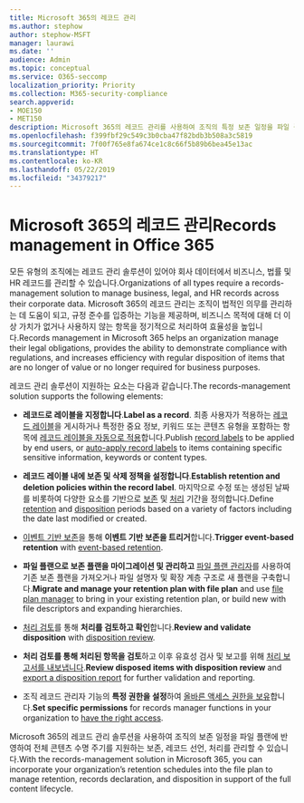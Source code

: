```yaml
---
title: Microsoft 365의 레코드 관리
ms.author: stephow
author: stephow-MSFT
manager: laurawi
ms.date: ''
audience: Admin
ms.topic: conceptual
ms.service: O365-seccomp
localization_priority: Priority
ms.collection: M365-security-compliance
search.appverid:
- MOE150
- MET150
description: Microsoft 365의 레코드 관리를 사용하여 조직의 특정 보존 일정을 파일 플랜에 적용하여 전체 콘텐츠 수명 주기를 지원하는 보존, 레코드 선언, 처리를 관리할 수 있습니다.
ms.openlocfilehash: f399fbf29c549c3b0cba47f82bdb3b508a3c5819
ms.sourcegitcommit: 7f00f765e8fa674ce1c8c66f5b89b6bea45e13ac
ms.translationtype: HT
ms.contentlocale: ko-KR
ms.lasthandoff: 05/22/2019
ms.locfileid: "34379217"
---
```

# <a name="records-management-in-microsoft-365"></a><span data-ttu-id="a7bcd-103">Microsoft 365의 레코드 관리</span><span class="sxs-lookup"><span data-stu-id="a7bcd-103">Records management in Office 365</span></span>

<span data-ttu-id="a7bcd-104">모든 유형의 조직에는 레코드 관리 솔루션이 있어야 회사 데이터에서 비즈니스, 법률 및 HR 레코드를 관리할 수 있습니다.</span><span class="sxs-lookup"><span data-stu-id="a7bcd-104">Organizations of all types require a records-management solution to manage business, legal, and HR records across their corporate data.</span></span> <span data-ttu-id="a7bcd-105">Microsoft 365의 레코드 관리는 조직이 법적인 의무를 관리하는 데 도움이 되고, 규정 준수를 입증하는 기능을 제공하며, 비즈니스 목적에 대해 더 이상 가치가 없거나 사용하지 않는 항목을 정기적으로 처리하여 효율성을 높입니다.</span><span class="sxs-lookup"><span data-stu-id="a7bcd-105">Records management in Microsoft 365 helps an organization manage their legal obligations, provides the ability to demonstrate compliance with regulations, and increases efficiency with regular disposition of  items that are no longer of value or no longer required for business purposes.</span></span>

<span data-ttu-id="a7bcd-106">레코드 관리 솔루션이 지원하는 요소는 다음과 같습니다.</span><span class="sxs-lookup"><span data-stu-id="a7bcd-106">The records-management solution supports the following elements:</span></span> 

-   <span data-ttu-id="a7bcd-107">**레코드로 레이블을 지정합니다**.</span><span class="sxs-lookup"><span data-stu-id="a7bcd-107">**Label as a record**.</span></span> <span data-ttu-id="a7bcd-108">최종 사용자가 적용하는 [레코드 레이블](labels.md#using-retention-labels-for-records-management)을 게시하거나 특정한 중요 정보, 키워드 또는 콘텐츠 유형을 포함하는 항목에 [레코드 레이블을 자동으로 적용](labels.md#applying-a-retention-label-automatically-based-on-conditions)합니다.</span><span class="sxs-lookup"><span data-stu-id="a7bcd-108">Publish [record labels](labels.md#using-retention-labels-for-records-management) to be applied by end users, or [auto-apply record labels](labels.md#applying-a-retention-label-automatically-based-on-conditions) to items containing specific sensitive information, keywords or content types.</span></span>

-   <span data-ttu-id="a7bcd-109">**레코드 레이블 내에 보존 및 삭제 정책을 설정합니다**.</span><span class="sxs-lookup"><span data-stu-id="a7bcd-109">**Establish retention and deletion policies within the record label**.</span></span> <span data-ttu-id="a7bcd-110">마지막으로 수정 또는 생성된 날짜를 비롯하여 다양한 요소를 기반으로 [보존](retention-policies.md#retaining-content-for-a-specific-period-of-time) 및 [처리](retention-policies.md#deleting-content-thats-older-than-a-specific-age) 기간을 정의합니다.</span><span class="sxs-lookup"><span data-stu-id="a7bcd-110">Define [retention](retention-policies.md#retaining-content-for-a-specific-period-of-time) and [disposition](retention-policies.md#deleting-content-thats-older-than-a-specific-age) periods based on a variety of factors including the date last modified or created.</span></span>

-   <span data-ttu-id="a7bcd-111">[이벤트 기반 보존](event-driven-retention.md)을 통해 **이벤트 기반 보존을 트리거**합니다.</span><span class="sxs-lookup"><span data-stu-id="a7bcd-111">**Trigger event-based retention** with [event-based retention](event-driven-retention.md).</span></span>

-   <span data-ttu-id="a7bcd-112">**파일 플랜으로 보존 플랜을 마이그레이션 및 관리하고** [파일 플랜 관리자](file-plan-manager.md)를 사용하여 기존 보존 플랜을 가져오거나 파일 설명자 및 확장 계층 구조로 새 플랜을 구축합니다.</span><span class="sxs-lookup"><span data-stu-id="a7bcd-112">**Migrate and manage your retention plan with file plan** and use [file plan manager](file-plan-manager.md) to bring in your existing retention plan, or build new with file descriptors and expanding hierarchies.</span></span>

-   <span data-ttu-id="a7bcd-113">[처리 검토](disposition-reviews.md)를 통해 **처리를 검토하고 확인**합니다.</span><span class="sxs-lookup"><span data-stu-id="a7bcd-113">**Review and validate disposition** with [disposition review](disposition-reviews.md).</span></span>

-   <span data-ttu-id="a7bcd-114">**처리 검토를 통해 처리된 항목을 검토**하고 이후 유효성 검사 및 보고를 위해 [처리 보고서를 내보냅니다](disposition-reviews.md#export-the-disposition-items).</span><span class="sxs-lookup"><span data-stu-id="a7bcd-114">**Review disposed items with disposition review** and [export a disposition report](disposition-reviews.md#export-the-disposition-items) for further validation and reporting.</span></span>

-   <span data-ttu-id="a7bcd-115">조직 레코드 관리자 기능의 **특정 권한을 설정**하여 [올바른 액세스 권한을 보유](permissions-in-the-security-and-compliance-center.md)합니다.</span><span class="sxs-lookup"><span data-stu-id="a7bcd-115">**Set specific permissions** for records manager functions in your organization to [have the right access](permissions-in-the-security-and-compliance-center.md).</span></span>

<span data-ttu-id="a7bcd-116">Microsoft 365의 레코드 관리 솔루션을 사용하여 조직의 보존 일정을 파일 플랜에 반영하여 전체 콘텐츠 수명 주기를 지원하는 보존, 레코드 선언, 처리를 관리할 수 있습니다.</span><span class="sxs-lookup"><span data-stu-id="a7bcd-116">With the records-management solution in Microsoft 365, you can incorporate your organization’s retention schedules into the file plan to manage retention, records declaration, and disposition in support of the full content lifecycle.</span></span> 
